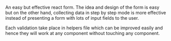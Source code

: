 An easy but effective react form. The idea and design of the form is easy but on the other hand, collecting data in step by step mode is more effective instead of presenting a form with lots of input fields to the user.

Each validation take place in helpers file which can be improved easily and hence they will work at any component without touching any component.
